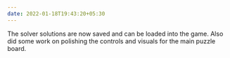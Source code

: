 ```yaml
---
date: 2022-01-18T19:43:20+05:30
---
```

The solver solutions are now saved and can be loaded into the game.
Also did some work on polishing the controls and visuals for the main puzzle board.

